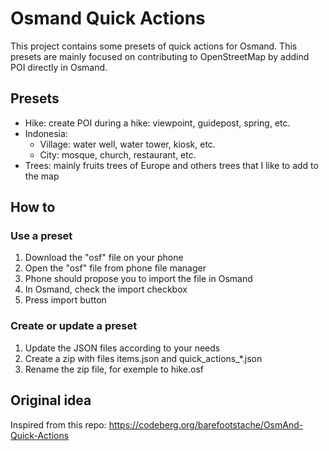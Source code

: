 # Osmand Quick Actions

This project contains some presets of quick actions for Osmand. This presets are mainly focused on contributing to OpenStreetMap by addind POI directly in Osmand.

## Presets

- Hike: create POI during a hike: viewpoint, guidepost, spring, etc.
- Indonesia:
  - Village: water well, water tower, kiosk, etc.
  - City: mosque, church, restaurant, etc.
- Trees: mainly fruits trees of Europe and others trees that I like to add to the map

## How to

### Use a preset

1. Download the "osf" file on your phone
2. Open the "osf" file from phone file manager
3. Phone should propose you to import the file in Osmand
4. In Osmand, check the import checkbox
5. Press import button

### Create or update a preset

1. Update the JSON files according to your needs
2. Create a zip with files items.json and quick_actions_*.json
3. Rename the zip file, for exemple to hike.osf

##  Original idea

Inspired from this repo: https://codeberg.org/barefootstache/OsmAnd-Quick-Actions